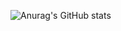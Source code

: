 
![Anurag's GitHub stats](https://github-readme-stats.vercel.app/api?username=kennedyng&show_icons=true&theme=radical)
